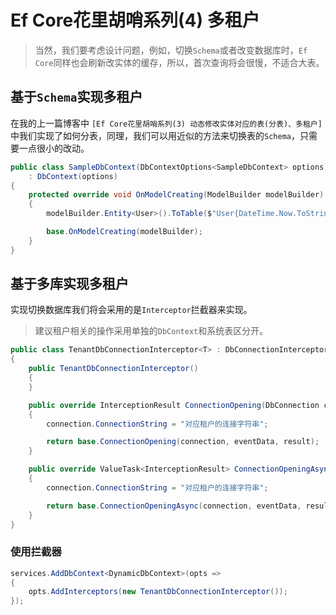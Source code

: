 # Ef Core花里胡哨系列(4) 多租户

> 当然，我们要考虑设计问题，例如，切换`Schema`或者改变数据库时，`Ef Core`同样也会刷新改实体的缓存，所以，首次查询将会很慢，不适合大表。

## 基于`Schema`实现多租户

在我的上一篇博客中 `[Ef Core花里胡哨系列(3) 动态修改实体对应的表(分表)、多租户]` 中我们实现了如何分表，同理，我们可以用近似的方法来切换表的`Schema`，只需要一点很小的改动。

```csharp
public class SampleDbContext(DbContextOptions<SampleDbContext> options)
    : DbContext(options)
{
    protected override void OnModelCreating(ModelBuilder modelBuilder)
    {
        modelBuilder.Entity<User>().ToTable($"User{DateTime.Now.ToString("yyyyMM")}", YourSchema);

        base.OnModelCreating(modelBuilder);
    }
}
```

## 基于多库实现多租户

实现切换数据库我们将会采用的是`Interceptor`拦截器来实现。

> 建议租户相关的操作采用单独的`DbContext`和系统表区分开。

```csharp
public class TenantDbConnectionInterceptor<T> : DbConnectionInterceptor
{
    public TenantDbConnectionInterceptor()
    {
    }

    public override InterceptionResult ConnectionOpening(DbConnection connection, ConnectionEventData eventData, InterceptionResult result)
    {
        connection.ConnectionString = "对应租户的连接字符串";

        return base.ConnectionOpening(connection, eventData, result);
    }

    public override ValueTask<InterceptionResult> ConnectionOpeningAsync(DbConnection connection, ConnectionEventData eventData, InterceptionResult result, CancellationToken cancellationToken = default)
    {
        connection.ConnectionString = "对应租户的连接字符串";

        return base.ConnectionOpeningAsync(connection, eventData, result, cancellationToken);
    }
}
```

### 使用拦截器

```csharp
services.AddDbContext<DynamicDbContext>(opts =>
{
    opts.AddInterceptors(new TenantDbConnectionInterceptor());
});
```
